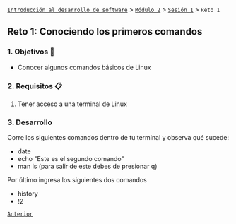 [`Introducción al desarrollo de software`](../../../README.md) > [`Módulo 2`](../../README.md) > [`Sesión 1`](../README.md) > `Reto 1`

## Reto 1: Conociendo los primeros comandos

<div style="text-align: justify;">

### 1. Objetivos :dart:

- Conocer algunos comandos básicos de Linux

### 2. Requisitos :clipboard:

1. Tener acceso a una terminal de Linux

### 3. Desarrollo

Corre los siguientes comandos dentro de tu terminal y observa qué sucede:

- date
- echo "Este es el segundo comando"
- man ls (para salir de este debes de presionar q)

Por último ingresa los siguientes dos comandos

- history
- !2


[`Anterior`](../README.md) 
</div>